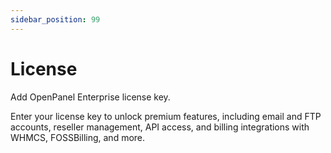 ```yaml
---
sidebar_position: 99
---
```


# License

Add OpenPanel Enterprise license key.

Enter your license key to unlock premium features, including email and FTP accounts, reseller management, API access, and billing integrations with WHMCS, FOSSBilling, and more.

